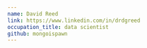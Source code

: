 ```yaml
---
name: David Reed
link: https://www.linkedin.com/in/drdgreed
occupation_title: data scientist
github: mongoispawn
---
```

